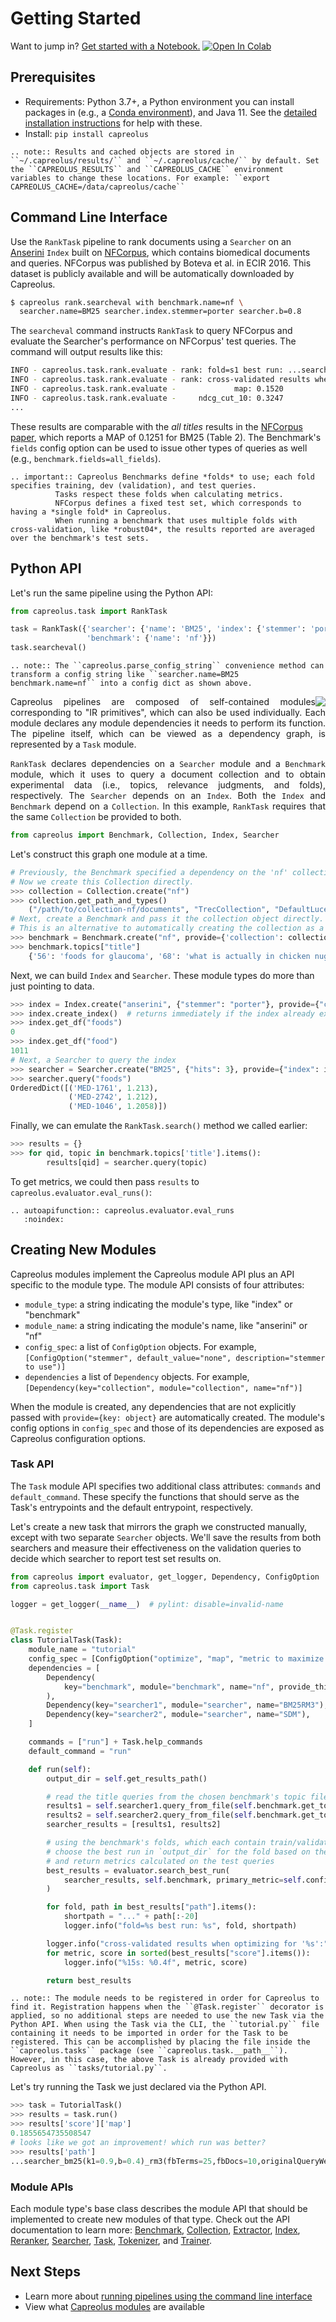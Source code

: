 # Getting Started

Want to jump in? [Get started with a Notebook.](https://colab.research.google.com/drive/161FnmLt3PgIXG-Z5eNg45z2iSZucVAnr?usp=sharing)  [![Open In Colab](https://colab.research.google.com/assets/colab-badge.svg)](https://colab.research.google.com/drive/161FnmLt3PgIXG-Z5eNg45z2iSZucVAnr?usp=sharing)

## Prerequisites
- Requirements: Python 3.7+, a Python environment you can install packages in (e.g., a [Conda environment](https://gist.github.com/andrewyates/970c570411c4a36785f6c0e9362eb1eb)), and Java 11. See the [detailed installation instructions](installation) for help with these.
- Install: `pip install capreolus`

```eval_rst
.. note:: Results and cached objects are stored in ``~/.capreolus/results/`` and ``~/.capreolus/cache/`` by default. Set the ``CAPREOLUS_RESULTS`` and ``CAPREOLUS_CACHE`` environment variables to change these locations. For example: ``export CAPREOLUS_CACHE=/data/capreolus/cache``
```

## Command Line Interface

Use the `RankTask` pipeline to rank documents using a `Searcher` on an [Anserini](https://anserini.io) `Index` built on [NFCorpus](https://www.cl.uni-heidelberg.de/statnlpgroup/nfcorpus/), which contains biomedical documents and queries. NFCorpus was published by Boteva et al. in ECIR 2016. This dataset is publicly available and will be automatically downloaded by Capreolus.

```bash
$ capreolus rank.searcheval with benchmark.name=nf \
  searcher.name=BM25 searcher.index.stemmer=porter searcher.b=0.8
```

The `searcheval` command instructs `RankTask` to query NFCorpus and evaluate the Searcher's performance on NFCorpus' test queries. The command will output results like this:
```bash
INFO - capreolus.task.rank.evaluate - rank: fold=s1 best run: ...searcher-BM25_b-0.8_fields-title_hits-1000_k1-0.9/task-rank_filter-False/searcher
INFO - capreolus.task.rank.evaluate - rank: cross-validated results when optimizing for 'map':
INFO - capreolus.task.rank.evaluate -             map: 0.1520
INFO - capreolus.task.rank.evaluate -     ndcg_cut_10: 0.3247
...
```

These results are comparable with the *all titles* results in the [NFCorpus paper](https://www.cl.uni-heidelberg.de/~riezler/publications/papers/ECIR2016.pdf), which reports a MAP of 0.1251 for BM25 (Table 2). The Benchmark's ``fields`` config option can be used to issue other types of queries as well (e.g., ``benchmark.fields=all_fields``).

```eval_rst
.. important:: Capreolus Benchmarks define *folds* to use; each fold specifies training, dev (validation), and test queries.
          Tasks respect these folds when calculating metrics.
          NFCorpus defines a fixed test set, which corresponds to having a *single fold* in Capreolus.
          When running a benchmark that uses multiple folds with cross-validation, like *robust04*, the results reported are averaged over the benchmark's test sets.
```

## Python API

Let's run the same pipeline using the Python API:
```python
from capreolus.task import RankTask

task = RankTask({'searcher': {'name': 'BM25', 'index': {'stemmer': 'porter'}, 'b': '0.8'},
                 'benchmark': {'name': 'nf'}})
task.searcheval()
```

```eval_rst
.. note:: The ``capreolus.parse_config_string`` convenience method can transform a config string like ``searcher.name=BM25 benchmark.name=nf`` into a config dict as shown above.
```

<img style="float: right" src="_static/ranktask.png">


<p style="text-align: justify">
Capreolus pipelines are composed of self-contained modules corresponding to "IR primitives", which can also be used individually. Each module declares any module dependencies it needs to perform its function. The pipeline itself, which can be viewed as a dependency graph, is represented by a <code class="docutils literal notranslate"><span class="pre">Task</span></code> module.
</p>

<p style="text-align: justify">
<code class="docutils literal notranslate"><span class="pre">RankTask</span></code> declares dependencies on a <code class="docutils literal notranslate"><span class="pre">Searcher</span></code> module and a <code class="docutils literal notranslate"><span class="pre">Benchmark</span></code> module, which it uses to query a document collection and to obtain experimental data (i.e., topics, relevance judgments, and folds), respectively. The <code class="docutils literal notranslate"><span class="pre">Searcher</span></code> depends on an <code class="docutils literal notranslate"><span class="pre">Index</span></code>. Both the <code class="docutils literal notranslate"><span class="pre">Index</span></code> and <code class="docutils literal notranslate"><span class="pre">Benchmark</span></code> depend on a <code class="docutils literal notranslate"><span class="pre">Collection</span></code>. In this example, <code class="docutils literal notranslate"><span class="pre">RankTask</span></code> requires that the same <code class="docutils literal notranslate"><span class="pre">Collection</span></code> be provided to both.
</p>

```python
from capreolus import Benchmark, Collection, Index, Searcher
```

Let's construct this graph one module at a time.
```python
# Previously, the Benchmark specified a dependency on the 'nf' collection specifically.
# Now we create this Collection directly.
>>> collection = Collection.create("nf")
>>> collection.get_path_and_types()
    ("/path/to/collection-nf/documents", "TrecCollection", "DefaultLuceneDocumentGenerator")
# Next, create a Benchmark and pass it the collection object directly.
# This is an alternative to automatically creating the collection as a dependency.
>>> benchmark = Benchmark.create("nf", provide={'collection': collection})
>>> benchmark.topics["title"]
    {'56': 'foods for glaucoma', '68': 'what is actually in chicken nuggets', ... }
```

Next, we can build `Index` and `Searcher`. These module types do more than just pointing to data.
```python
>>> index = Index.create("anserini", {"stemmer": "porter"}, provide={"collection": collection})
>>> index.create_index()  # returns immediately if the index already exists
>>> index.get_df("foods")
0
>>> index.get_df("food")
1011
# Next, a Searcher to query the index
>>> searcher = Searcher.create("BM25", {"hits": 3}, provide={"index": index})
>>> searcher.query("foods")
OrderedDict([('MED-1761', 1.213), 
             ('MED-2742', 1.212),
             ('MED-1046', 1.2058)])
```

Finally, we can emulate the `RankTask.search()` method we called earlier:
```python
>>> results = {}
>>> for qid, topic in benchmark.topics['title'].items():
        results[qid] = searcher.query(topic)
```
To get metrics, we could then pass `results` to `capreolus.evaluator.eval_runs()`:
```eval_rst
.. autoapifunction:: capreolus.evaluator.eval_runs
   :noindex:
```


## Creating New Modules

Capreolus modules implement the Capreolus module API plus an API specific to the module type.
The module API consists of four attributes:
- `module_type`: a string indicating the module's type, like "index" or "benchmark"
- `module_name`: a string indicating the module's name, like "anserini" or "nf"
- `config_spec`: a list of `ConfigOption` objects. For example, `[ConfigOption("stemmer", default_value="none", description="stemmer to use")]`
- `dependencies` a list of `Dependency` objects. For example, `[Dependency(key="collection", module="collection", name="nf")]`

When the module is created, any dependencies that are not explicitly passed with `provide={key: object}` are automatically created. The module's config options in `config_spec` and those of its dependencies are exposed as Capreolus configuration options.


### Task API

The `Task` module API specifies two additional class attributes: `commands` and `default_command`. These specify the functions that should serve as the Task's entrypoints and the default entrypoint, respectively.

Let's create a new task that mirrors the graph we constructed manually, except with two separate `Searcher` objects. We'll save the results from both searchers and measure their effectiveness on the validation queries to decide which searcher to report test set results on.

```python
from capreolus import evaluator, get_logger, Dependency, ConfigOption
from capreolus.task import Task

logger = get_logger(__name__)  # pylint: disable=invalid-name


@Task.register
class TutorialTask(Task):
    module_name = "tutorial"
    config_spec = [ConfigOption("optimize", "map", "metric to maximize on the validation set")]
    dependencies = [
        Dependency(
            key="benchmark", module="benchmark", name="nf", provide_this=True, provide_children=["collection"]
        ),
        Dependency(key="searcher1", module="searcher", name="BM25RM3"),
        Dependency(key="searcher2", module="searcher", name="SDM"),
    ]

    commands = ["run"] + Task.help_commands
    default_command = "run"

    def run(self):
        output_dir = self.get_results_path()

        # read the title queries from the chosen benchmark's topic file
        results1 = self.searcher1.query_from_file(self.benchmark.get_topics_file(), output_dir / "searcher1")
        results2 = self.searcher2.query_from_file(self.benchmark.get_topics_file(), output_dir / "searcher2")
        searcher_results = [results1, results2]

        # using the benchmark's folds, which each contain train/validation/test queries,
        # choose the best run in `output_dir` for the fold based on the validation queries
        # and return metrics calculated on the test queries
        best_results = evaluator.search_best_run(
            searcher_results, self.benchmark, primary_metric=self.config["optimize"], metrics=evaluator.DEFAULT_METRICS
        )

        for fold, path in best_results["path"].items():
            shortpath = "..." + path[:-20]
            logger.info("fold=%s best run: %s", fold, shortpath)

        logger.info("cross-validated results when optimizing for '%s':", self.config["optimize"])
        for metric, score in sorted(best_results["score"].items()):
            logger.info("%15s: %0.4f", metric, score)

        return best_results

```

```eval_rst
.. note:: The module needs to be registered in order for Capreolus to find it. Registration happens when the ``@Task.register`` decorator is applied, so no additional steps are needed to use the new Task via the Python API. When using the Task via the CLI, the ``tutorial.py`` file containing it needs to be imported in order for the Task to be registered. This can be accomplished by placing the file inside the ``capreolus.tasks`` package (see ``capreolus.task.__path__``). However, in this case, the above Task is already provided with Capreolus as ``tasks/tutorial.py``.
```

Let's try running the Task we just declared via the Python API.

```python
>>> task = TutorialTask()
>>> results = task.run()
>>> results['score']['map']
0.1855654735508547
# looks like we got an improvement! which run was better?
>>> results['path']
...searcher_bm25(k1=0.9,b=0.4)_rm3(fbTerms=25,fbDocs=10,originalQueryWeight=0.5)'}
```

### Module APIs
Each module type's base class describes the module API that should be implemented to create new modules of that type.
Check out the API documentation to learn more:
<a href="autoapi/capreolus/benchmark/index.html">Benchmark</a>, 
<a href="autoapi/capreolus/collection/index.html">Collection</a>, 
<a href="autoapi/capreolus/extractor/index.html">Extractor</a>, 
<a href="autoapi/capreolus/index/index.html">Index</a>, 
<a href="autoapi/capreolus/reranker/index.html">Reranker</a>, 
<a href="autoapi/capreolus/searcher/index.html">Searcher</a>, 
<a href="autoapi/capreolus/task/index.html">Task</a>, 
<a href="autoapi/capreolus/tokenizer/index.html">Tokenizer</a>, and
<a href="autoapi/capreolus/trainer/index.html">Trainer</a>.


## Next Steps
- Learn more about [running pipelines using the command line interface](cli.md)
- View what [Capreolus modules](modules.md) are available
